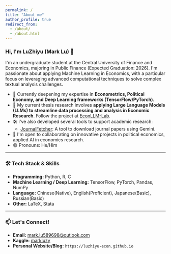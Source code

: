 ```yaml
---
permalink: /
title: "About me"
author_profile: true
redirect_from: 
  - /about/
  - /about.html
---
```


### Hi, I'm LuZhiyu (Mark Lu) 👋

I'm an undergraduate student at the Central University of Finance and Economics, majoring in Public Finance (Expected Graduation: 2026). I'm passionate about applying Machine Learning in Economics, with a particular focus on leveraging advanced computational techniques to solve complex textual analysis challenges.

* 🌱 Currently deepening my expertise in **Econometrics, Political Economy, and Deep Learning frameworks (TensorFlow/PyTorch)**.
* 🔭 My current thesis research involves **applying Large Language Models (LLMs) to streamline data processing and analysis in Economic Research**. Follow the project at [EconLLM-Lab](https://github.com/luzhiyu-econ/EconLLM-Lab).
* 🛠️ I've also developed several tools to support academic research:
    * [JournalFetcher](https://github.com/luzhiyu-econ/JournalFetcher): A tool to download journal papers using Gemini.
* 👯 I'm open to collaborating on innovative projects in political economics, applied AI in economics research.
* 😄 Pronouns: He/Him
    
---

### 🛠️ Tech Stack & Skills

* **Programming:** Python, R, C
* **Machine Learning / Deep Learning:** TensorFlow, PyTorch, Pandas, NumPy
* **Language:** Chinese(Native), English(Proficient), Japanese(Basic), Russian(Basic)
* **Other:** LaTeX, Stata
  
---

### 📫 Let's Connect!

* **Email:** [mark.lu589698@outlook.com](mailto:mark.lu589698@outlook.com)
* **Kaggle:** [markluzy](https://www.kaggle.com/markluzy)
* **Personal Website/Blog:** `https://luzhiyu-econ.github.io`
